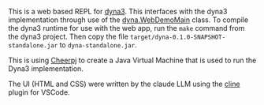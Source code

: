 This is a web based REPL for [dyna3](https://github.com/argolab/dyna3).
This interfaces with the dyna3 implementation through use of the [dyna.WebDemoMain](https://github.com/argolab/dyna3/blob/master/src/java/dyna/WebDemoMain.java) class.
To compile the dyna3 runtime for use with the web app, run the `make` command from the dyna3 project.  Then copy the file `target/dyna-0.1.0-SNAPSHOT-standalone.jar` to `dyna-standalone.jar`.

This is using [Cheerpj](https://cheerpj.com/) to create a Java Virtual Machine that is used to run the Dyna3 implementation.

The UI (HTML and CSS) were written by the claude LLM using the [cline](https://github.com/cline/cline) plugin for VSCode.  